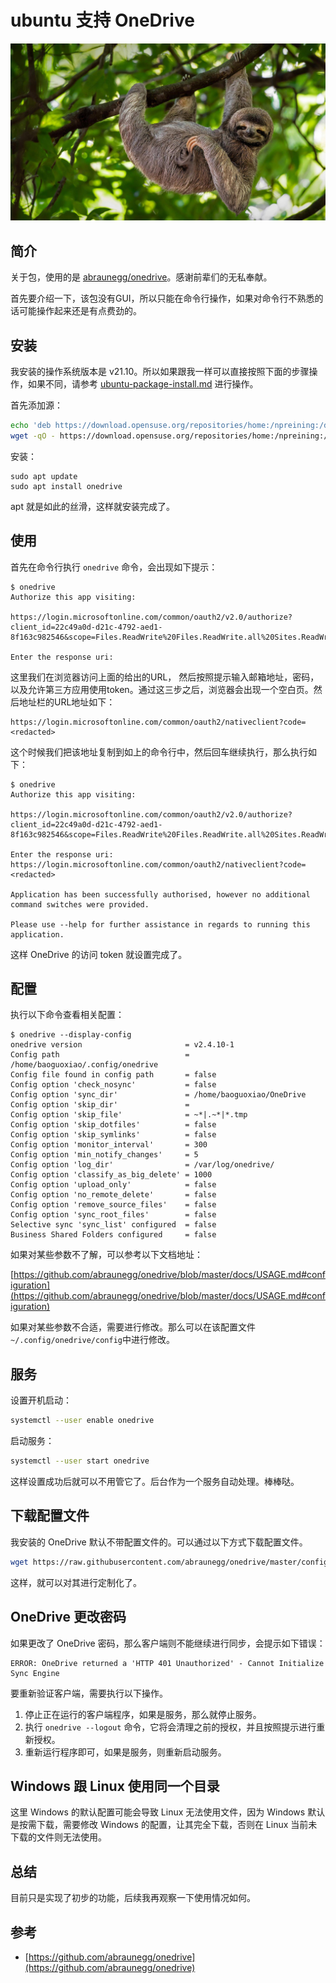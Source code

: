 # ubuntu 支持 OneDrive

![](../images/20211020.jpg)

## 简介

关于包，使用的是 [abraunegg/onedrive](https://github.com/abraunegg/onedrive)。感谢前辈们的无私奉献。

首先要介绍一下，该包没有GUI，所以只能在命令行操作，如果对命令行不熟悉的话可能操作起来还是有点费劲的。

## 安装

我安装的操作系统版本是 v21.10。所以如果跟我一样可以直接按照下面的步骤操作，如果不同，请参考 [ubuntu-package-install.md](https://github.com/abraunegg/onedrive/blob/master/docs/ubuntu-package-install.md) 进行操作。

首先添加源：

```bash
echo 'deb https://download.opensuse.org/repositories/home:/npreining:/debian-ubuntu-onedrive/xUbuntu_21.10/ ./' | sudo tee /etc/apt/sources.list.d/onedrive.list
wget -qO - https://download.opensuse.org/repositories/home:/npreining:/debian-ubuntu-onedrive/xUbuntu_21.10/Release.key | sudo apt-key add -
```

安装：

```
sudo apt update
sudo apt install onedrive
```

apt 就是如此的丝滑，这样就安装完成了。

## 使用

首先在命令行执行 `onedrive` 命令，会出现如下提示：

```
$ onedrive 
Authorize this app visiting:

https://login.microsoftonline.com/common/oauth2/v2.0/authorize?client_id=22c49a0d-d21c-4792-aed1-8f163c982546&scope=Files.ReadWrite%20Files.ReadWrite.all%20Sites.ReadWrite.All%20offline_access&response_type=code&redirect_uri=https://login.microsoftonline.com/common/oauth2/nativeclient

Enter the response uri: 
```

这里我们在浏览器访问上面的给出的URL， 然后按照提示输入邮箱地址，密码，以及允许第三方应用使用token。通过这三步之后，浏览器会出现一个空白页。然后地址栏的URL地址如下：

```
https://login.microsoftonline.com/common/oauth2/nativeclient?code=<redacted>
```

这个时候我们把该地址复制到如上的命令行中，然后回车继续执行，那么执行如下：

```
$ onedrive 
Authorize this app visiting:

https://login.microsoftonline.com/common/oauth2/v2.0/authorize?client_id=22c49a0d-d21c-4792-aed1-8f163c982546&scope=Files.ReadWrite%20Files.ReadWrite.all%20Sites.ReadWrite.All%20offline_access&response_type=code&redirect_uri=https://login.microsoftonline.com/common/oauth2/nativeclient

Enter the response uri: https://login.microsoftonline.com/common/oauth2/nativeclient?code=<redacted>

Application has been successfully authorised, however no additional command switches were provided.

Please use --help for further assistance in regards to running this application.
```

这样 OneDrive 的访问 token 就设置完成了。

## 配置

执行以下命令查看相关配置：

```
$ onedrive --display-config
onedrive version                       = v2.4.10-1
Config path                            = /home/baoguoxiao/.config/onedrive
Config file found in config path       = false
Config option 'check_nosync'           = false
Config option 'sync_dir'               = /home/baoguoxiao/OneDrive
Config option 'skip_dir'               = 
Config option 'skip_file'              = ~*|.~*|*.tmp
Config option 'skip_dotfiles'          = false
Config option 'skip_symlinks'          = false
Config option 'monitor_interval'       = 300
Config option 'min_notify_changes'     = 5
Config option 'log_dir'                = /var/log/onedrive/
Config option 'classify_as_big_delete' = 1000
Config option 'upload_only'            = false
Config option 'no_remote_delete'       = false
Config option 'remove_source_files'    = false
Config option 'sync_root_files'        = false
Selective sync 'sync_list' configured  = false
Business Shared Folders configured     = false
```

如果对某些参数不了解，可以参考以下文档地址：

[https://github.com/abraunegg/onedrive/blob/master/docs/USAGE.md#configuration](https://github.com/abraunegg/onedrive/blob/master/docs/USAGE.md#configuration)

如果对某些参数不合适，需要进行修改。那么可以在该配置文件 `~/.config/onedrive/config`中进行修改。

## 服务

设置开机启动：

```bash
systemctl --user enable onedrive
```

启动服务：

```bash
systemctl --user start onedrive
```

这样设置成功后就可以不用管它了。后台作为一个服务自动处理。棒棒哒。

## 下载配置文件

我安装的 OneDrive 默认不带配置文件的。可以通过以下方式下载配置文件。

```bash
wget https://raw.githubusercontent.com/abraunegg/onedrive/master/config -O ~/.config/onedrive/config
```

这样，就可以对其进行定制化了。

## OneDrive 更改密码

如果更改了 OneDrive 密码，那么客户端则不能继续进行同步，会提示如下错误：

```text
ERROR: OneDrive returned a 'HTTP 401 Unauthorized' - Cannot Initialize Sync Engine
```

要重新验证客户端，需要执行以下操作。

1. 停止正在运行的客户端程序，如果是服务，那么就停止服务。
2. 执行 `onedrive --logout` 命令，它将会清理之前的授权，并且按照提示进行重新授权。
3. 重新运行程序即可，如果是服务，则重新启动服务。

## Windows 跟 Linux 使用同一个目录

这里 Windows 的默认配置可能会导致 Linux 无法使用文件，因为 Windows 默认是按需下载，需要修改 Windows 的配置，让其完全下载，否则在 Linux 当前未下载的文件则无法使用。

## 总结

目前只是实现了初步的功能，后续我再观察一下使用情况如何。

## 参考

- [https://github.com/abraunegg/onedrive](https://github.com/abraunegg/onedrive)